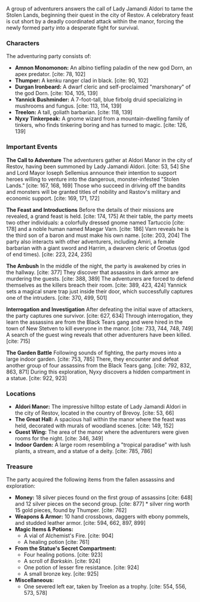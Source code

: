A group of adventurers answers the call of Lady Jamandi Aldori to tame the Stolen Lands, beginning their quest in the city of Restov. A celebratory feast is cut short by a deadly coordinated attack within the manor, forcing the newly formed party into a desperate fight for survival.

### Characters

The adventuring party consists of:
* **Amnon Monomonon:** An albino tiefling paladin of the new god Dorn, an apex predator. [cite: 78, 102]
* **Thumper:** A kenku ranger clad in black. [cite: 90, 102]
* **Durgan Ironbeard:** A dwarf cleric and self-proclaimed "marshonary" of the god Dorn. [cite: 104, 105, 139]
* **Yannick Bushminder:** A 7-foot-tall, blue firbolg druid specializing in mushrooms and fungus. [cite: 113, 114, 139]
* **Treelon:** A tall, goliath barbarian. [cite: 118, 139]
* **Nyxy Tinkerpeak:** A gnome wizard from a mountain-dwelling family of tinkers, who finds tinkering boring and has turned to magic. [cite: 126, 139]

### Important Events

**The Call to Adventure**
The adventurers gather at Aldori Manor in the city of Restov, having been summoned by Lady Jamandi Aldori. [cite: 53, 54] She and Lord Mayor Ioseph Sellemius announce their intention to support heroes willing to venture into the dangerous, monster-infested "Stolen Lands." [cite: 167, 168, 169] Those who succeed in driving off the bandits and monsters will be granted titles of nobility and Rastov's military and economic support. [cite: 169, 171, 172]

**The Feast and Introductions**
Before the details of their missions are revealed, a grand feast is held. [cite: 174, 175] At their table, the party meets two other individuals: a colorfully dressed gnome named Tartuccio [cite: 178] and a noble human named Maegar Varn. [cite: 186] Varn reveals he is the third son of a baron and must make his own name. [cite: 203, 204] The party also interacts with other adventurers, including Amiri, a female barbarian with a giant sword and Harrim, a dwarven cleric of Groetus (god of end times). [cite: 223, 224, 235]

**The Ambush**
In the middle of the night, the party is awakened by cries in the hallway. [cite: 377] They discover that assassins in dark armor are murdering the guests. [cite: 388, 389] The adventurers are forced to defend themselves as the killers breach their room. [cite: 389, 423, 424] Yannick sets a magical snare trap just inside their door, which successfully captures one of the intruders. [cite: 370, 499, 501]

**Interrogation and Investigation**
After defeating the initial wave of attackers, the party captures one survivor. [cite: 627, 634] Through interrogation, they learn the assassins are from the Black Tears gang and were hired in the town of New Stetven to kill everyone in the manor. [cite: 733, 744, 748, 749] A search of the guest wing reveals that other adventurers have been killed. [cite: 715]

**The Garden Battle**
Following sounds of fighting, the party moves into a large indoor garden. [cite: 753, 785] There, they encounter and defeat another group of four assassins from the Black Tears gang. [cite: 792, 832, 863, 871] During this exploration, Nyxy discovers a hidden compartment in a statue. [cite: 922, 923]

### Locations

* **Aldori Manor:** The impressive hilltop estate of Lady Jamandi Aldori in the city of Restov, located in the country of Brevoy. [cite: 53, 66]
* **The Great Hall:** A spacious hall within the manor where the feast was held, decorated with murals of woodland scenes. [cite: 149, 152]
* **Guest Wing:** The area of the manor where the adventurers were given rooms for the night. [cite: 346, 349]
* **Indoor Garden:** A large room resembling a "tropical paradise" with lush plants, a stream, and a statue of a deity. [cite: 785, 786]

### Treasure

The party acquired the following items from the fallen assassins and exploration:
* **Money:** 18 silver pieces found on the first group of assassins [cite: 648] and 12 silver pieces on the second group. [cite: 877] *  silver ring worth 15 gold pieces, found by Thumper. [cite: 762]
* **Weapons & Armor:** 10 hand crossbows, daggers with ebony pommels, and studded leather armor. [cite: 594, 662, 897, 899]
* **Magic Items & Potions:**
    * A vial of Alchemist's Fire. [cite: 904]
    * A healing potion [cite: 761]
* **From the Statue's Secret Compartment:**
    * Four healing potions. [cite: 923]
    * A scroll of *Barkskin*. [cite: 924]
    * One potion of lesser fire resistance. [cite: 924]
    * A small bronze key. [cite: 925]
* **Miscellaneous:**
    * One severed left ear, taken by Treelon as a trophy. [cite: 554, 556, 573, 578]
